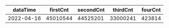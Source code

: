 |dataTime|firstCnt|secondCnt|thirdCnt|fourCnt|
|-|-|-|-|-|
|2022-04-16|45010544|44525201|33000241|423814|